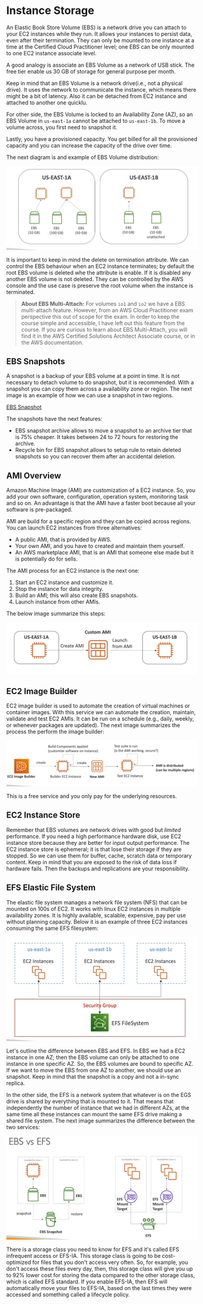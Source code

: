 Instance Storage
================

An Elastic Book Store Volume (EBS) is a network drive you can attach to your EC2 instances while they run. It allows your instances to persist data, even after their termination. They can only be mounted to one instance at a time at the Certified Cloud Practitioner level; one EBS can be only mounted to one EC2 instance associate level.

A good analogy is associate an EBS Volume as a network of USB stick. The free tier enable us 30 GB of storage for general purpose per month.

Keep in mind that an EBS Volume is a network drive(i.e., not a physical drive). It uses the network to communicate the instance, which means there might be a bit of latency. Also it can be detached from EC2 instance and attached to another one quicklu.

For other side, the EBS Volume is locked to an Availability Zone (AZ), so an EBS Volume in `us-east-1a` cannot be attached to `us-east-1b`. To move a volume across, you first need to snapshot it.

Lastly, you have a provisioned capacity. You get billed for all the provisioned capacity and you can increase the capacity of the drive over time.

The next diagram is and example of EBS Volume distribution:

![EBS Volume example](../assets/images/03A-ebs-volume-example.png)

It is important to keep in mind the delete on termination attribute. We can control the EBS behaviour when an EC2 instance terminates; by default the root EBS volume is deleted whe the attribute is enable. If it is disabled any another EBS volume is not deleted. They can be controlled by the AWS console and the use case is preserve the root volume when the instance is terminated.

> **About EBS Multi-Attach:** For volumes `io1` and `io2` we have a EBS multi-attach feature. However, from  an AWS Cloud Practitioner exam perspective this out of scope for the exam. In order to keep the course simple and accessible, I have left out this feature from the course. If you are curious to learn about EBS Multi-Attach, you will find it in the AWS Certified Solutions Architect Associate course, or in the AWS documentation.

EBS Snapshots
-------------

A snapshot is a backup of your EBS volume at a point in time. It is not necessary to detach volume to do snapshot, but it is recommended. With a snapshot you can copy them across a availability zone or region. The next image is an example of how we can use a snapshot in two regions.

[EBS Snapshot](../assets/images/03B-ebs-snapshots.png)

The snapshots have the next features:

- EBS snapshot archive allows to move a snapshot to an archive tier that is 75% cheaper. It takes between 24 to 72 hours for restoring the archive.
- Recycle bin for EBS snapshot allows to setup rule to retain deleted snapshots so you can recover them after an accidental deletion.

AMI Overview
------------

Amazon Machine Image (AMI) are customization of a EC2 instance. So, you add your own software, configuration, operation system, monitoring task and so on. An advantage is that the AMI have a faster boot because all your software is pre-packaged.

AMI are build for a specific region and they can be copied across regions. You can launch EC2 instances from three alternatives:

- A public AMI, that is provided by AWS.
- Your own AMI, and you have to created and maintain them yourself.
- An AWS marketplace AMI, that is an AMI that someone else made but it is potentially do for sells.

The AMI process for an EC2 instance is the next one:

1. Start an EC2 instance and customize it.
2. Stop the instance for data integrity.
3. Build an AMI; this will also create EBS snapshots.
4. Launch instance from other AMIs.

The below image summarize this steps:

![AMI Process](../assets/images/03C-ami-from-ec2.png)

EC2 Image Builder
-----------------

EC2 image builder is used to automate the creation of virtual machines or container images. With this service we can automate the creation, maintain, validate and test EC2 AMIs. It can be run on a schedule (e.g., daily, weekly, or whenever packages are updated). The next image summarizes the process the perform the image builder:

![EC2 Image Builder](../assets/images/03D-ec2-image-builder.png)

This is a free service and you only pay for the underlying resources.

EC2 Instance Store
--------------------

Remember that EBS volumes are network drives with good but _limited_ performance. If you need a high performance hardware disk, use EC2 instance store because they are better for input output performance. The EC2 instance store is ephemeral; it is that lose their storage if they are stopped. So we can use them for buffer, cache, scratch data or temporary content. Keep in mind that you are exposed to the risk of data loss if hardware fails. Then the backups and replications are your responsibility.

EFS Elastic File System
-----------------------

The elastic file system manages a network file system (NFS) that can be mounted on 100s of EC2. It works with linux EC2 instances in multiple availability zones. It is highly available, scalable, expensive, pay per use without planning capacity. Below it is an example of three EC2 instances consuming the same EFS filesystem:

![Elastic File System](../assets/images/03E-efs.png)

Let's outline the difference between EBS and EFS. In EBS we had a EC2 instance in one AZ; then the EBS volume can only be attached to one instance in one specific AZ. So, the EBS volumes are bound to specific AZ. If we want to move the EBS from one AZ to another, we should use an snapshot. Keep in mind that the snapshot is a copy and not a in-sync replica.

In the other side, the EFS is a network system that whatever is on the EGS drive is shared by everything that is mounted to it. That means that independently the number of instance that we had in different AZs, at the same time all these instances can mount the same EFS drive making a shared file system. The next image summarizes the difference between the two services:

![EBS vs EFS](../assets/images/03F-ebs-vs-efs.png)

There is a storage class you need to know for EFS and it's called EFS infrequent access or EFS-IA. This storage class is going to be cost-optimized for files that you don't access very often. So, for example, you don't access these files every day, then, this storage class will give you up to 92% lower cost for storing the data compared to the other storage class, which is called EFS standard. If you enable EFS-IA, then EFS will automatically move your files to EFS-IA, based on the last times they were accessed and something called a lifecycle policy.
